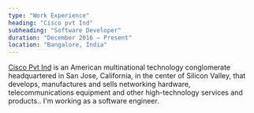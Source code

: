 ```yaml
---
type: "Work Experience"
heading: "Cisco pvt Ind"
subheading: "Software Developer"
duration: "December 2016 – Present"
location: "Bangalore, India"
---
```


<a href="http://https://www.cisco.com//" target="_blank">Cisco Pvt Ind</a> is an American multinational technology conglomerate headquartered in San Jose, California, in the center of Silicon Valley, that develops, manufactures and sells networking hardware, telecommunications equipment and other high-technology services and products.. I'm working as a software engineer.
